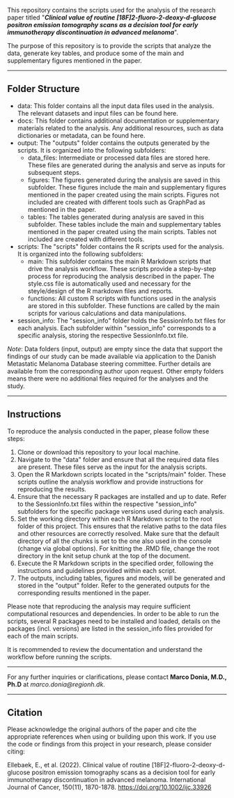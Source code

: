 This repository contains the scripts used for the analysis of the research paper titled "___Clinical value of routine [18F]2-fluoro-2-deoxy-d-glucose positron emission tomography scans as a decision tool for early immunotherapy discontinuation in advanced melanoma___". 

The purpose of this repository is to provide the scripts that analyze the data, generate key tables, and produce some of the main and supplementary figures mentioned in the paper.

- - - -

## **Folder Structure** ##

* data: This folder contains all the input data files used in the analysis. The relevant datasets and input files can be found here.
* docs: This folder contains additional documentation or supplementary materials related to the analysis. Any additional resources, such as data dictionaries or metadata, can be found here.
* output: The "outputs" folder contains the outputs generated by the scripts. It is organized into the following subfolders:
	* data_files: Intermediate or processed data files are stored here. These files are generated during the analysis and serve as inputs for subsequent steps.
	* figures: The figures generated during the analysis are saved in this subfolder. These figures include the main and supplementary figures mentioned in the paper created using the main scripts. Figures not included are created with different tools such as GraphPad as mentioned in the paper.
	* tables: The tables generated during analysis are saved in this subfolder. These tables include the main and supplementary tables mentioned in the paper created using the main scripts. Tables not included are created with different tools.
* scripts: The "scripts" folder contains the R scripts used for the analysis. It is organized into the following subfolders:
	* main: This subfolder contains the main R Markdown scripts that drive the analysis workflow. These scripts provide a step-by-step process for reproducing the analysis described in the paper. The style.css file is automatically used and necessary for the steyle/design of the R markdown files and reports.
	* functions: All custom R scripts with functions used in the analysis are stored in this subfolder. These functions are called by the main scripts for various calculations and data manipulations.
* session_info: The "session_info" folder holds the SessionInfo.txt files for each analysis. Each subfolder within "session_info" corresponds to a specific analysis, storing the respective SessionInfo.txt file.

*Note*: Data folders (input, output) are empty since the data that support the findings of our study can be made available via application to the Danish Metastatic Melanoma Database steering committee. Further details are available from the corresponding author upon request. Other empty folders means there were no additional files required for the analyses and the study.

- - - -

## **Instructions** ##

To reproduce the analysis conducted in the paper, please follow these steps:
1.	Clone or download this repository to your local machine.
2.	Navigate to the "data" folder and ensure that all the required data files are present. These files serve as the input for the analysis scripts.
3.	Open the R Markdown scripts located in the "scripts/main" folder. These scripts outline the analysis workflow and provide instructions for reproducing the results.
4.	Ensure that the necessary R packages are installed and up to date. Refer to the SessionInfo.txt files within the respective "session_info" subfolders for the specific package versions used during each analysis.
5.	Set the working directory within each R Markdown script to the root folder of this project. This ensures that the relative paths to the data files and other resources are correctly resolved. Make sure that the default directory of all the chunks is set to the one also used in the console (change via global options). For knitting the .RMD file, change the root directory in the knit setup chunk at the top of the document.
6.	Execute the R Markdown scripts in the specified order, following the instructions and guidelines provided within each script.
7.	The outputs, including tables, figures and models, will be generated and stored in the "output" folder. Refer to the generated outputs for the corresponding results mentioned in the paper.

Please note that reproducing the analysis may require sufficient computational resources and dependencies. In order to be able to run the scripts, several R packages need to be installed and loaded, details on the packages (incl. versions) are listed in the session_info files provided for each of the main scripts.

It is recommended to review the documentation and understand the workflow before running the scripts.

- - - -
For any further inquiries or clarifications, please contact **Marco Donia, M.D., Ph.D** at _marco.donia@regionh.dk_.
- - - -

## **Citation**  ##

Please acknowledge the original authors of the paper and cite the appropriate references when using or building upon this work.
If you use the code or findings from this project in your research, please consider citing:

Ellebaek, E., et al. (2022). Clinical value of routine [18F]2-fluoro-2-deoxy-d-glucose positron emission tomography scans as a decision tool for early immunotherapy discontinuation in advanced melanoma. International Journal of Cancer, 150(11), 1870-1878. https://doi.org/10.1002/ijc.33926

